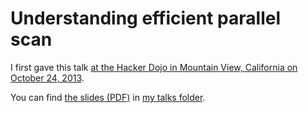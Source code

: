 # Understanding efficient parallel scan

I first gave this talk [at the Hacker Dojo in Mountain View, California on October 24, 2013](http://www.meetup.com/haskellhackersathackerdojo/events/132372202/).

You can find [the slides (PDF)](http://conal.net/talks/understanding-parallel-scan.pdf) in [my talks folder](http://conal.net/talks/).
